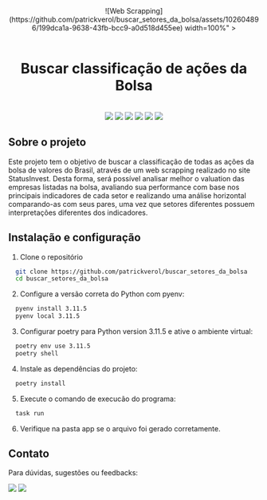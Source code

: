 <div align="center">
![Web Scrapping](https://github.com/patrickverol/buscar_setores_da_bolsa/assets/102604896/199dca1a-9638-43fb-bcc9-a0d518d455ee)
    width=100%" >
</div>
<br>
  <h1 align="center">
    Buscar classificação de ações da Bolsa
  </h1>
<br/>

<div align="center">
    <a href = "https://www.python.org/" target="_blank"><img src="https://img.shields.io/badge/Python-14354C?style=for-the-badge&logo=python&logoColor=white" target="_blank"></a> 
    <a href = "https://pandas.pydata.org/" target="_blank"><img src="https://img.shields.io/badge/pandas-%23150458.svg?style=for-the-badge&logo=pandas&logoColor=white" target="_blank"></a>
    <a href = "https://python-poetry.org/docs/"><img src="https://img.shields.io/badge/Poetry-%233B82F6.svg?style=for-the-badge&logo=poetry&logoColor=0B3D8D" target="_blank"></a>
    <a href = "https://www.selenium.dev/pt-br/documentation/"><img src="https://img.shields.io/badge/-selenium-%43B02A?style=for-the-badge&logo=selenium&logoColor=white" target="_blank"></a>
    <a href = "https://www.microsoft.com/pt-br/microsoft-365/excel"><img src="https://img.shields.io/badge/Microsoft_Excel-217346?style=for-the-badge&logo=microsoft-excel&logoColor=white" target="_blank"></a>
    <a href = "https://learn.microsoft.com/pt-br/powershell/scripting/overview?view=powershell-7.4"><img src="https://img.shields.io/badge/Powershell-2CA5E0?style=for-the-badge&logo=powershell&logoColor=white" target="_blank"></a>
</div> 

## Sobre o projeto

Este projeto tem o objetivo de buscar a classificação de todas as ações da bolsa de valores do Brasil, através de um web scrapping realizado no site StatusInvest. Desta forma, será possível analisar melhor o valuation das empresas listadas na bolsa, avaliando sua performance com base nos principais indicadores de cada setor e realizando uma análise horizontal comparando-as com seus pares, uma vez que setores diferentes possuem interpretações diferentes dos indicadores.


## Instalação e configuração

  1. Clone o repositório

```bash
  git clone https://github.com/patrickverol/buscar_setores_da_bolsa
  cd buscar_setores_da_bolsa
```
  2. Configure a versão correta do Python com pyenv:

```bash
  pyenv install 3.11.5
  pyenv local 3.11.5
```
  3. Configurar poetry para Python version 3.11.5 e ative o ambiente virtual:

```bash
  poetry env use 3.11.5
  poetry shell
```
  4. Instale as dependências do projeto:

```bash
  poetry install
```
  5. Execute o comando de execucão do programa:

```bash
  task run
```
  6. Verifique na pasta app se o arquivo foi gerado corretamente.

## Contato

Para dúvidas, sugestões ou feedbacks:

<div>
    <a href="https://www.linkedin.com/in/patrick-verol/" target="_blank"><img src="https://img.shields.io/badge/-LinkedIn-%230077B5?style=for-the-badge&logo=linkedin&logoColor=white" target="_blank"></a> 
    <a href = "mailto:patrickverol@gmail.com"><img src="https://img.shields.io/badge/-Gmail-%23333?style=for-the-badge&logo=gmail&logoColor=white" target="_blank"></a>
</div> 


